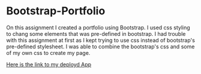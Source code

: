 # Bootstrap-Portfolio
On this assignment I created a portfolio using Bootstrap. I used css styling to chang some elements that was pre-defined in bootstrap. I had trouble with this assignment at first as I kept trying to use css instead of bootstrap's pre-defined stylesheet. I was able to combine the bootstrap's css and some of my own css to create my page. 

[Here is the link to my deployd App](https://mekaleka.github.io/Bootstrap-Portfolio/) 

